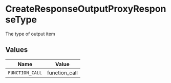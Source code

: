 # CreateResponseOutputProxyResponseType

The type of output item


## Values

| Name            | Value           |
| --------------- | --------------- |
| `FUNCTION_CALL` | function_call   |
